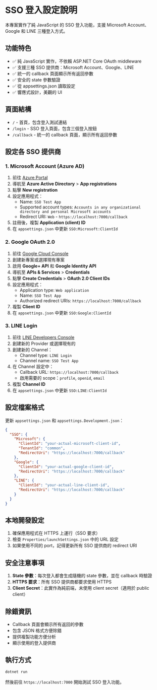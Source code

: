 # SSO 登入設定說明

本專案實作了純 JavaScript 的 SSO 登入功能，支援 Microsoft Account、Google 和 LINE 三種登入方式。

## 功能特色

- ✅ 純 JavaScript 實作，不依賴 ASP.NET Core OAuth middleware
- ✅ 支援三種 SSO 提供商：Microsoft Account、Google、LINE
- ✅ 統一的 callback 頁面顯示所有返回參數
- ✅ 安全的 state 參數驗證
- ✅ 從 appsettings.json 讀取設定
- ✅ 響應式設計，美觀的 UI

## 頁面結構

- `/` - 首頁，包含登入測試連結
- `/login` - SSO 登入頁面，包含三個登入按鈕
- `/callback` - 統一的 callback 頁面，顯示所有返回參數

## 設定各 SSO 提供商

### 1. Microsoft Account (Azure AD)

1. 前往 [Azure Portal](https://portal.azure.com/)
2. 導航至 **Azure Active Directory** > **App registrations**
3. 點擊 **New registration**
4. 設定應用程式：
   - Name: `SSO Test App`
   - Supported account types: `Accounts in any organizational directory and personal Microsoft accounts`
   - Redirect URI: `Web` - `https://localhost:7000/callback`
5. 註冊後，複製 **Application (client) ID**
6. 在 `appsettings.json` 中更新 `SSO:Microsoft:ClientId`

### 2. Google OAuth 2.0

1. 前往 [Google Cloud Console](https://console.cloud.google.com/)
2. 創建新專案或選擇現有專案
3. 啟用 **Google+ API** 和 **Google Identity API**
4. 導航至 **APIs & Services** > **Credentials**
5. 點擊 **Create Credentials** > **OAuth 2.0 Client IDs**
6. 設定應用程式：
   - Application type: `Web application`
   - Name: `SSO Test App`
   - Authorized redirect URIs: `https://localhost:7000/callback`
7. 複製 **Client ID**
8. 在 `appsettings.json` 中更新 `SSO:Google:ClientId`

### 3. LINE Login

1. 前往 [LINE Developers Console](https://developers.line.biz/console/)
2. 創建新的 Provider 或選擇現有的
3. 創建新的 Channel：
   - Channel type: `LINE Login`
   - Channel name: `SSO Test App`
4. 在 Channel 設定中：
   - Callback URL: `https://localhost:7000/callback`
   - 啟用需要的 scope：`profile`, `openid`, `email`
5. 複製 **Channel ID**
6. 在 `appsettings.json` 中更新 `SSO:LINE:ClientId`

## 設定檔案格式

更新 `appsettings.json` 和 `appsettings.Development.json`：

```json
{
  "SSO": {
    "Microsoft": {
      "ClientId": "your-actual-microsoft-client-id",
      "TenantId": "common",
      "RedirectUri": "https://localhost:7000/callback"
    },
    "Google": {
      "ClientId": "your-actual-google-client-id",
      "RedirectUri": "https://localhost:7000/callback"
    },
    "LINE": {
      "ClientId": "your-actual-line-client-id",
      "RedirectUri": "https://localhost:7000/callback"
    }
  }
}
```

## 本地開發設定

1. 確保應用程式在 HTTPS 上運行（SSO 要求）
2. 檢查 `Properties/launchSettings.json` 中的 URL 設定
3. 如果使用不同的 port，記得更新所有 SSO 提供商的 redirect URI

## 安全注意事項

1. **State 參數**：每次登入都會生成隨機的 state 參數，並在 callback 時驗證
2. **HTTPS 要求**：所有 SSO 提供商都要求使用 HTTPS
3. **Client Secret**：此實作為純前端，未使用 client secret（適用於 public client）

## 除錯資訊

- Callback 頁面會顯示所有返回的參數
- 包含 JSON 格式方便除錯
- 提供複製功能方便分析
- 顯示使用的登入提供商

## 執行方式

```bash
dotnet run
```

然後前往 `https://localhost:7000` 開始測試 SSO 登入功能。
